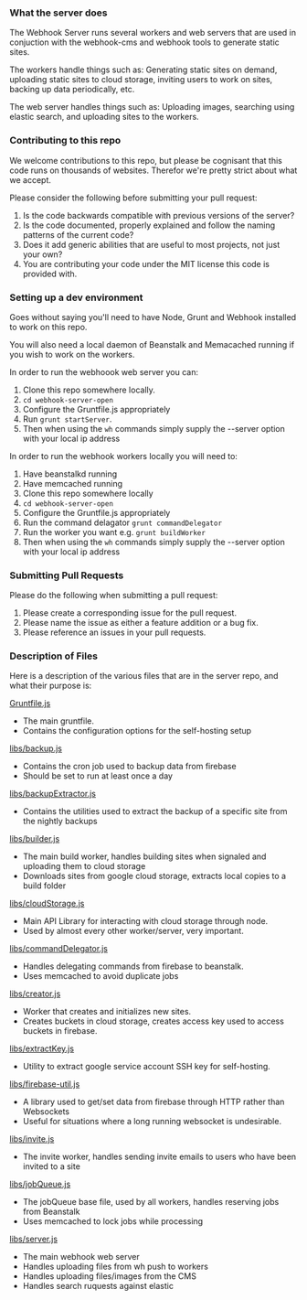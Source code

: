 ### What the server does

The Webhook Server runs several workers and web servers that are used in conjuction with the webhook-cms and webhook tools to generate static sites.

The workers handle things such as: Generating static sites on demand, uploading static sites to cloud storage, inviting users to work on sites, backing up data periodically, etc.

The web server handles things such as: Uploading images, searching using elastic search, and uploading sites to the workers.

### Contributing to this repo

We welcome contributions to this repo, but please be cognisant that this code runs on thousands of websites. Therefor we're pretty strict about what we accept.

Please consider the following before submitting your pull request:

1. Is the code backwards compatible with previous versions of the server?
2. Is the code documented, properly explained and follow the naming patterns of the current code?
3. Does it add generic abilities that are useful to most projects, not just your own?
4. You are contributing your code under the MIT license this code is provided with.

### Setting up a dev environment

Goes without saying you'll need to have Node, Grunt and Webhook installed to work on this repo.

You will also need a local daemon of Beanstalk and Memacached running if you wish to work on the workers.

In order to run the webhoook web server you can:

  1. Clone this repo somewhere locally.
  2. `cd webhook-server-open`
  3. Configure the Gruntfile.js appropriately
  4. Run `grunt startServer`.
  5. Then when using the `wh` commands simply supply the --server option with your local ip address

In order to run the webhook workers locally you will need to:
  1. Have beanstalkd running
  2. Have memcached  running
  3. Clone this repo somewhere locally
  4. `cd webhook-server-open`
  5. Configure the Gruntfile.js appropriately
  6. Run the command delagator `grunt commandDelegator`
  7. Run the worker you want  e.g. `grunt buildWorker`
  8. Then when using the `wh` commands simply supply the --server option with your local ip address

### Submitting Pull Requests

Please do the following when submitting a pull request:

1. Please create a corresponding issue for the pull request.
2. Please name the issue as either a feature addition or a bug fix.
3. Please reference an issues in your pull requests.

### Description of Files

Here is a description of the various files that are in the server repo, and what their purpose is:

[Gruntfile.js](https://github.com/webhook/webhook-server-open/blob/master/Gruntfile.js)

* The main gruntfile.
* Contains the configuration options for the self-hosting setup

[libs/backup.js](https://github.com/webhook/webhook-server-open/blob/master/libs/backup.js)

* Contains the cron job used to backup data from firebase
* Should be set to run at least once a day

[libs/backupExtractor.js](https://github.com/webhook/webhook-server-open/blob/master/libs/backupExtractor.js)

* Contains the utilities used to extract the backup of a specific site from the nightly backups

[libs/builder.js](https://github.com/webhook/webhook-server-open/blob/master/libs/builder.js)

* The main build worker, handles building sites when signaled and uploading them to cloud storage
* Downloads sites from google cloud storage, extracts local copies to a build folder

[libs/cloudStorage.js](https://github.com/webhook/webhook-server-open/blob/master/libs/cloudStorage.js)

* Main API Library for interacting with cloud storage through node.
* Used by almost every other worker/server, very important.

[libs/commandDelegator.js](https://github.com/webhook/webhook-server-open/blob/master/libs/commandDelegator.js)

* Handles delegating commands from firebase to beanstalk.
* Uses memcached to avoid duplicate jobs

[libs/creator.js](https://github.com/webhook/webhook-server-open/blob/master/libs/creator.js)

* Worker that creates and initializes new sites.
* Creates buckets in cloud storage, creates access key used to access buckets in firebase.

[libs/extractKey.js ](https://github.com/webhook/webhook-server-open/blob/master/libs/extractKey.js)

* Utility to extract google service account SSH key for self-hosting.

[libs/firebase-util.js](https://github.com/webhook/webhook-server-open/tree/master/libs/firebase-util.js)

* A library used to get/set data from firebase through HTTP rather than Websockets
* Useful for situations where a long running websocket is undesirable.

[libs/invite.js](https://github.com/webhook/webhook-server-open/tree/master/libs/invite.js)

* The invite worker, handles sending invite emails to users who have been invited to a site

[libs/jobQueue.js ](https://github.com/webhook/webhook-server-open/blob/master/libs/jobQueue.js)

* The jobQueue base file, used by all workers, handles reserving jobs from Beanstalk
* Uses memcached to lock jobs while processing

[libs/server.js ](https://github.com/webhook/webhook-server-open/blob/master/libs/server.js)

* The main webhook web server
* Handles uploading files from wh push to workers
* Handles uploading files/images from the CMS
* Handles search ruquests against elastic



